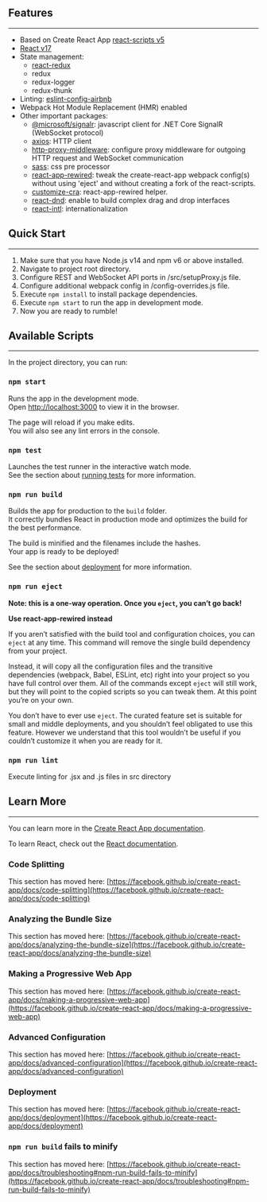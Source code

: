 ## Features
---

- Based on Create React App [react-scripts v5](https://www.npmjs.com/package/react-scripts)
- [React v17](https://reactjs.org/)
- State management:
  - [react-redux](https://react-redux.js.org/)
  - redux
  - redux-logger
  - redux-thunk
- Linting: [eslint-config-airbnb](https://www.npmjs.com/package/eslint-config-airbnb)
- Webpack Hot Module Replacement (HMR) enabled
- Other important packages:
  - [@microsoft/signalr](https://www.npmjs.com/package/@microsoft/signalr): javascript client for .NET Core SignalR (WebSocket protocol)
  - [axios](https://www.npmjs.com/package/axios): HTTP client
  - [http-proxy-middleware](https://www.npmjs.com/package/http-proxy-middleware): configure proxy middleware for outgoing HTTP request and WebSocket communication
  - [sass](https://www.npmjs.com/package/sass): css pre processor
  - [react-app-rewired](https://www.npmjs.com/package/react-app-rewired): tweak the create-react-app webpack config(s) without using 'eject' and without creating a fork of the react-scripts.
  - [customize-cra](https://www.npmjs.com/package/customize-cra): react-app-rewired helper.
  - [react-dnd](https://www.npmjs.com/package/react-dnd): enable to build complex drag and drop interfaces
  - [react-intl](https://www.npmjs.com/package/react-intl): internationalization

## Quick Start
---

1. Make sure that you have Node.js v14 and npm v6 or above installed.
2. Navigate to project root directory.
3. Configure REST and WebSocket API ports in /src/setupProxy.js file.
4. Configure additional webpack config in /config-overrides.js file.
5. Execute `npm install` to install package dependencies.
6. Execute `npm start` to run the app in development mode.
7. Now you are ready to rumble!


## Available Scripts
---

In the project directory, you can run:

### `npm start`

Runs the app in the development mode.\
Open [http://localhost:3000](http://localhost:3000) to view it in the browser.

The page will reload if you make edits.\
You will also see any lint errors in the console.

### `npm test`

Launches the test runner in the interactive watch mode.\
See the section about [running tests](https://facebook.github.io/create-react-app/docs/running-tests) for more information.

### `npm run build`

Builds the app for production to the `build` folder.\
It correctly bundles React in production mode and optimizes the build for the best performance.

The build is minified and the filenames include the hashes.\
Your app is ready to be deployed!

See the section about [deployment](https://facebook.github.io/create-react-app/docs/deployment) for more information.

### `npm run eject`

**Note: this is a one-way operation. Once you `eject`, you can’t go back!**

**Use react-app-rewired instead**

If you aren’t satisfied with the build tool and configuration choices, you can `eject` at any time. This command will remove the single build dependency from your project.

Instead, it will copy all the configuration files and the transitive dependencies (webpack, Babel, ESLint, etc) right into your project so you have full control over them. All of the commands except `eject` will still work, but they will point to the copied scripts so you can tweak them. At this point you’re on your own.

You don’t have to ever use `eject`. The curated feature set is suitable for small and middle deployments, and you shouldn’t feel obligated to use this feature. However we understand that this tool wouldn’t be useful if you couldn’t customize it when you are ready for it.

### `npm run lint`

Execute linting for .jsx and .js files in src directory


## Learn More
---

You can learn more in the [Create React App documentation](https://facebook.github.io/create-react-app/docs/getting-started).

To learn React, check out the [React documentation](https://reactjs.org/).

### Code Splitting

This section has moved here: [https://facebook.github.io/create-react-app/docs/code-splitting](https://facebook.github.io/create-react-app/docs/code-splitting)

### Analyzing the Bundle Size

This section has moved here: [https://facebook.github.io/create-react-app/docs/analyzing-the-bundle-size](https://facebook.github.io/create-react-app/docs/analyzing-the-bundle-size)

### Making a Progressive Web App

This section has moved here: [https://facebook.github.io/create-react-app/docs/making-a-progressive-web-app](https://facebook.github.io/create-react-app/docs/making-a-progressive-web-app)

### Advanced Configuration

This section has moved here: [https://facebook.github.io/create-react-app/docs/advanced-configuration](https://facebook.github.io/create-react-app/docs/advanced-configuration)

### Deployment

This section has moved here: [https://facebook.github.io/create-react-app/docs/deployment](https://facebook.github.io/create-react-app/docs/deployment)

### `npm run build` fails to minify

This section has moved here: [https://facebook.github.io/create-react-app/docs/troubleshooting#npm-run-build-fails-to-minify](https://facebook.github.io/create-react-app/docs/troubleshooting#npm-run-build-fails-to-minify)
